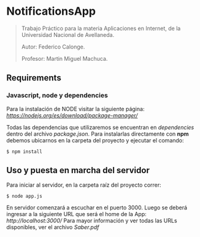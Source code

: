 # NotificationsApp
>Trabajo Práctico para la materia Aplicaciones en Internet, de la Universidad Nacional de Avellaneda.
>
>Autor: Federico Calonge.
>
>Profesor: Martin Miguel Machuca. 

## Requirements

### Javascript, node y dependencies
Para la instalación de NODE visitar la siguiente página: _https://nodejs.org/es/download/package-manager/_

Todas las dependencias que utilizaremos se encuentran en _dependencies_ dentro del archivo _package.json_. Para instalarlas directamente con **npm** debemos ubicarnos en la carpeta del proyecto y ejecutar el comando:
```
$ npm install
```

## Uso y puesta en marcha del servidor
Para iniciar al servidor, en la carpeta raíz del proyecto correr:
```
$ node app.js
```
En servidor comenzará a escuchar en el puerto 3000. Luego se deberá ingresar a la siguiente URL que será el home de la App: _http://localhost:3000/_
Para mayor información y ver todas las URLs disponibles, ver el archivo _Saber.pdf_
